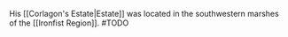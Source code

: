 
His [[Corlagon's Estate|Estate]] was located in the southwestern marshes of the [[Ironfist Region]].
#TODO